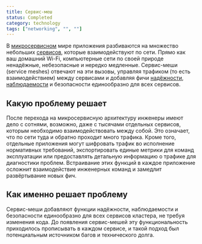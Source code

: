 ```yaml
---
title: Сервис-меш
status: Completed
category: technology
tags: ["networking", "", ""]
---
```


В [микросервисном](/ru/microservices-architecture) мире приложения разбиваются на множество небольших [сервисов](/ru/service), которые взаимодействуют по сети. 
Прямо как ваш домашний Wi-Fi, компьютерные сети по своей природе ненадёжные, небезопасные и нередко медленные. 
Сервис-меши (service meshes) отвечают на эти вызовы, управляя трафиком (то есть взаимодействием) между сервисами 
и добавляя фичи [надёжности](/ru/reliability), [наблюдаемости](/ru/observability) и безопасности единообразно для всех сервисов.

## Какую проблему решает 

После перехода на микросервисную архитектуру инженеры имеют дело с сотнями, возможно, даже с тысячами отдельных сервисов, 
которым необходимо взаимодействовать между собой. 
Это означает, что по сети туда и обратно проходит много трафика. 
Кроме того, отдельные приложения могут шифровать трафик во исполнение нормативных требований, 
экспортировать единые метрики для команд эксплуатации или предоставлять детальную информацию о трафике для диагностики проблем. 
Встраивание этих функций в каждое приложение осложнит взаимодействие инженерных команд и замедлит развёртывание новых фич. 

## Как именно решает проблему

Сервис-меши добавляют функции надёжности, наблюдаемости и безопасности 
единообразно для всех сервисов кластера, не требуя изменения кода. 
До появления сервис-мешей эту функциональность приходилось прописывать в каждом сервисе, 
и такой подход был потенциальным источником багов и технического долга.
